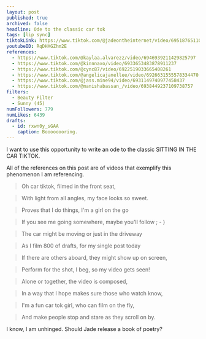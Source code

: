 ```yaml
---
layout: post
published: true
archived: false
headline: Ode to the classic car tok
tags: [lip sync]
tiktokLink: https://www.tiktok.com/@jadeontheinternet/video/6951876511045586182
youtubeID: RqDHXGZhm2E
references:
  - https://www.tiktok.com/@kaylaa.alvarezz/video/6946939211429825797
  - https://www.tiktok.com/@kinnnaxo/video/6933653483878911237
  - https://www.tiktok.com/@cync87/video/6922519033665408261
  - https://www.tiktok.com/@angelicajanellee/video/6926631555578334470
  - https://www.tiktok.com/@jass.mine94/video/6931149740977458437
  - https://www.tiktok.com/@manishabassan_/video/6938449237109738757
filters:
  - Beauty Filter
  - Sunny (45)
numFollowers: 779
numLikes: 6439
drafts: 
  - id: rxwn0y_sGAA
    caption: Boooooooring.
---
```


I want to use this opportunity to write an ode to the classic SITTING IN THE CAR TIKTOK.

All of the references on this post are of videos that exemplify this phenomenon I am referencing. 

> Oh car tiktok, filmed in the front seat, 

> With light from all angles, my face looks so sweet.

> Proves that I do things, I'm a girl on the go

> If you see me going somewhere, maybe you'll follow ; - )

> The car might be moving or just in the driveway

> As I film 800 of drafts, for my single post today

> If there are others aboard, they might show up on screen,

> Perform for the shot, I beg, so my video gets seen!

> Alone or together, the video is composed,

> In a way that I hope makes sure those who watch know,

> I'm a fun car tok girl, who can film on the fly,

> And make people stop and stare as they scroll on by.

I know, I am unhinged. Should Jade release a book of poetry?